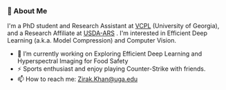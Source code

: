 ### 👋 About Me
I'm a PhD student and Research Assistant at [VCPL](https://www.cs.uga.edu/research/lab/visual-and-parallel-computing-lab-vpcl) (University of Georgia), and a Research Affiliate at [USDA-ARS](https://www.ars.usda.gov/) . I'm interested in Efficient Deep Learning (a.k.a. Model Compression) and Computer Vision.

- 🔬 I’m currently working on Exploring Efficient Deep Learning and Hyperspectral Imaging for Food Safety
- ⚡ Sports enthusiast and enjoy playing Counter-Strike with friends.
- 📫 How to reach me:  [Zirak.Khan@uga.edu](mailto:Zirak.Khan@uga.edu)





<!--
**zirakkk/zirakkk** is a ✨ _special_ ✨ repository because its `README.md` (this file) appears on your GitHub profile.

Here are some ideas to get you started:
- 🌍 Visit my webpage: ....
- 🔭 I’m currently working on ...
- 🌱 I’m currently learning ...
- 👯 I’m looking to collaborate on ...
- 🤔 I’m looking for help with ...
- 💬 Ask me about ...
- 📫 How to reach me: ...
- 😄 Pronouns: ...
- ⚡ Fun fact: ...
-->
